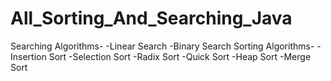 # All_Sorting_And_Searching_Java

Searching Algorithms-
        -Linear Search
        -Binary Search
Sorting Algorithms-
        -Insertion Sort
        -Selection Sort
        -Radix Sort
        -Quick Sort
        -Heap Sort
        -Merge Sort

